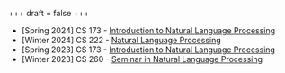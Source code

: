 +++
draft = false
+++
- [Spring 2024] CS 173 - [Introduction to Natural Language Processing](https://sites.google.com/ucr.edu/24s-cs173-intronlp)
- [Winter 2024] CS 222 - [Natural Language Processing](https://sites.google.com/ucr.edu/cs222-nlp/home)
- [Spring 2023] CS 173 - [Introduction to Natural Language Processing](https://sites.google.com/ucr.edu/cs173-23s/home)
- [Winter 2023] CS 260 - [Seminar in Natural Language Processing](https://docs.google.com/document/u/6/d/e/2PACX-1vT1rVIFWtAToTp5UMRD4uPhtG_BmNiIx9il_EowvNsBROqwoaMaLk7tCtWHD7CWpHb8TXJJ625NphtB/pub)


